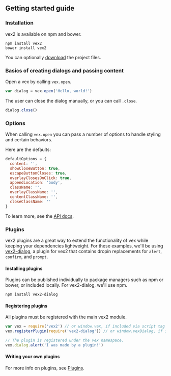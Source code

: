 ## Getting started guide

### Installation

vex2 is available on npm and bower.

```
npm install vex2
bower install vex2
```

You can optionally [download](https://github.com/bbatliner/vex2/releases/v1.0.0) the project files.

### Basics of creating dialogs and passing content

Open a vex by calling `vex.open`.

```javascript
var dialog = vex.open('Hello, world!')
```

The user can close the dialog manually, or you can call `.close`.

```javascript
dialog.close()
```

### Options

When calling `vex.open` you can pass a number of options to handle styling and certain behaviors.

Here are the defaults:

```javascript
defaultOptions = {
  content: '',
  showCloseButton: true,
  escapeButtonCloses: true,
  overlayClosesOnClick: true,
  appendLocation: 'body',
  className: '',
  overlayClassName: '',
  contentClassName: '',
  closeClassName: ''
}
```

To learn more, see the [API docs](/docs/intro.md).

### Plugins

vex2 plugins are a great way to extend the functionality of vex while keeping your dependencies lightweight.
For these examples, we'll be using [vex2-dialog](https://github.com/bbatliner/vex2-dialog), a plugin for vex2 that contains dropin replacements for `alert`, `confirm`, and `prompt`.

#### Installing plugins

Plugins can be published individually to package managers such as npm or bower, or included locally. For vex2-dialog, we'll use npm.

```
npm install vex2-dialog
```

#### Registering plugins

All plugins must be registered with the main vex2 module.

```javascript
var vex = require('vex2') // or window.vex, if included via script tag
vex.registerPlugin(require('vex2-dialog')) // or window.vexDialog, if included via script tag

// The plugin is registered under the vex namespace.
vex.dialog.alert('I was made by a plugin!')
```

#### Writing your own plugins

For more info on plugins, see [Plugins](/PLUGINS.md).
